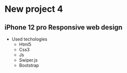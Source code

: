 # New project 4
##  iPhone 12 pro Responsive web design 
* Used techologies 
  *  Html5
  *  Css3
  *  Js
  *  Swiper.js
  *  Bootstrap
